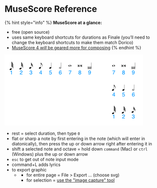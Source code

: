 # MuseScore Reference

{% hint style="info" %}
**MuseScore at a glance:**

* free \(open source\)
* uses same keyboard shortcuts for durations as Finale \(you’ll need to change the keyboard shortcuts to make them match Dorico\)
* [MuseScore 4 _will_ be geared more for composing](https://musescore.org/en/MuseScore4)
{% endhint %}

![MuseScore keyboard shortcuts for durations](../../../.gitbook/assets/image%20%284%29.png)

* rest = select duration, then type `0`
* flat or sharp a note by first entering in the note \(which will enter in diatonically\), then press the up or down arrow right after entering it in
* shift a selected note and octave = hold down `command` \(Mac\) or `ctrl` \(Windows\) plus the up or down arrow
* `esc` to get out of note input mode
* command+L adds lyrics
* to export graphic
  * * for entire page = File &gt; Export ... \(choose svg\)
    * for selection = [use the "image capture" tool](https://musescore.org/en/handbook/3/image-capture)

